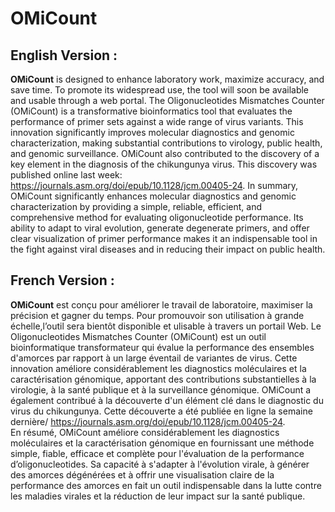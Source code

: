# OMiCount
## English Version : 
**OMiCount** is designed to enhance laboratory work, maximize accuracy, and save time. To promote its widespread use, the tool will soon be available and usable through a web portal.
The Oligonucleotides Mismatches Counter (OMiCount) is a transformative bioinformatics tool that evaluates the performance of primer sets against a wide range of virus variants. This innovation significantly improves molecular diagnostics and genomic characterization, making substantial contributions to virology, public health, and genomic surveillance. OMiCount also contributed to the discovery of a key element in the diagnosis of the chikungunya virus. This discovery was published online last week: https://journals.asm.org/doi/epub/10.1128/jcm.00405-24.
In summary, OMiCount significantly enhances molecular diagnostics and genomic characterization by providing a simple, reliable, efficient, and comprehensive method for evaluating oligonucleotide performance. Its ability to adapt to viral evolution, generate degenerate primers, and offer clear visualization of primer performance makes it an indispensable tool in the fight against viral diseases and in reducing their impact on public health.

## French Version : 
**OMiCount** est conçu pour améliorer le travail de laboratoire, maximiser la précision et gagner du temps. Pour promouvoir son utilisation à grande échelle,l’outil sera bientôt disponible et ulisable à travers un portail Web. 
Le Oligonucleotides Mismatches Counter (OMiCount) est un outil bioinformatique transformateur qui évalue la performance des ensembles d'amorces par rapport à un large éventail de variantes de virus. Cette innovation améliore considérablement les diagnostics moléculaires et la caractérisation génomique, apportant des contributions substantielles à la virologie, à la santé publique et à la surveillance génomique. OMiCount a également contribué à la découverte d'un élément clé dans le diagnostic du virus du chikungunya. Cette découverte a été publiée en ligne la semaine dernière/ https://journals.asm.org/doi/epub/10.1128/jcm.00405-24.  
En résumé, OMiCount améliore considérablement les diagnostics moléculaires et la caractérisation génomique en fournissant une méthode simple, fiable, efficace et complète pour l'évaluation de la performance d’oligonucleotides. Sa capacité à s'adapter à l'évolution virale, à générer des amorces dégénérées et à offrir une visualisation claire de la performance des amorces en fait un outil indispensable dans la lutte contre les maladies virales et la réduction de leur impact sur la santé publique. 


